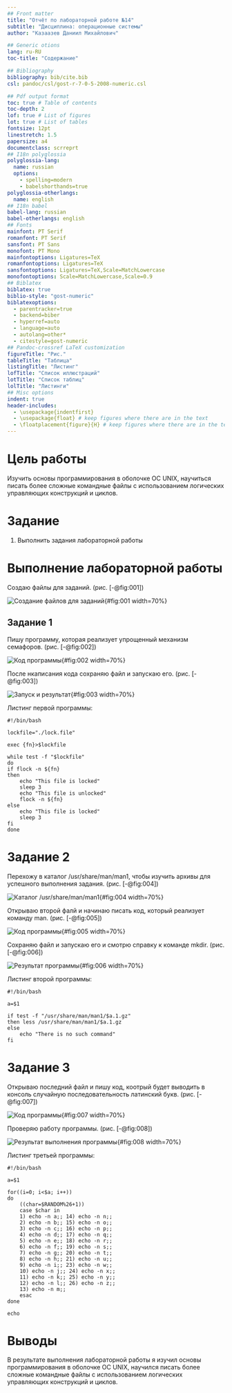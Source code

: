 ```yaml
---
## Front matter
title: "Отчёт по лабораторной работе №14"
subtitle: "Дисциплина: операционные системы"
author: "Казаазев Даниил Михайлович"

## Generic otions
lang: ru-RU
toc-title: "Содержание"

## Bibliography
bibliography: bib/cite.bib
csl: pandoc/csl/gost-r-7-0-5-2008-numeric.csl

## Pdf output format
toc: true # Table of contents
toc-depth: 2
lof: true # List of figures
lot: true # List of tables
fontsize: 12pt
linestretch: 1.5
papersize: a4
documentclass: scrreprt
## I18n polyglossia
polyglossia-lang:
  name: russian
  options:
	- spelling=modern
	- babelshorthands=true
polyglossia-otherlangs:
  name: english
## I18n babel
babel-lang: russian
babel-otherlangs: english
## Fonts
mainfont: PT Serif
romanfont: PT Serif
sansfont: PT Sans
monofont: PT Mono
mainfontoptions: Ligatures=TeX
romanfontoptions: Ligatures=TeX
sansfontoptions: Ligatures=TeX,Scale=MatchLowercase
monofontoptions: Scale=MatchLowercase,Scale=0.9
## Biblatex
biblatex: true
biblio-style: "gost-numeric"
biblatexoptions:
  - parentracker=true
  - backend=biber
  - hyperref=auto
  - language=auto
  - autolang=other*
  - citestyle=gost-numeric
## Pandoc-crossref LaTeX customization
figureTitle: "Рис."
tableTitle: "Таблица"
listingTitle: "Листинг"
lofTitle: "Список иллюстраций"
lotTitle: "Список таблиц"
lolTitle: "Листинги"
## Misc options
indent: true
header-includes:
  - \usepackage{indentfirst}
  - \usepackage{float} # keep figures where there are in the text
  - \floatplacement{figure}{H} # keep figures where there are in the text
---
```


# Цель работы

Изучить основы программирования в оболочке ОС UNIX, научиться писать более сложные командные файлы с использованием логических управляющих конструкций и циклов.

# Задание

1. Выполнить задания лабораторной работы

# Выполнение лабораторной работы

Создаю файлы для заданий. (рис. [-@fig:001])

![Создание файлов для заданий](image/1.png){#fig:001 width=70%}

## Задание 1

Пишу программу, которая реализует упрощенный механизм семафоров. (рис. [-@fig:002])

![Код программы](image/2.png){#fig:002 width=70%}

После нкаписания кода сохраняю файл и запускаю его. (рис. [-@fig:003])

![Запуск и результат](image/3.png){#fig:003 width=70%}

Листинг первой программы:

```
#!/bin/bash

lockfile="./lock.file"

exec {fn}>$lockfile

while test -f "$lockfile"
do
if flock -n ${fn}
then
    echo "This file is locked"
    sleep 3
    echo "This file is unlocked"
    flock -n ${fn}
else
    echo "This file is locked"
    sleep 3
fi
done
```

# Задание 2

Перехожу в каталог /usr/share/man/man1, чтобы изучить архивы для успешного выполнения задания. (рис. [-@fig:004])

![Каталог /usr/share/man/man1](image/4.png){#fig:004 width=70%}

Открываю второй фалй и начинаю писать код, который реализует команду man. (рис. [-@fig:005])

![Код программы](image/5.png){#fig:005 width=70%}

Сохраняю файл и запускаю его и смотрю справку к команде mkdir. (рис. [-@fig:006])

![Результат программы](image/6.png){#fig:006 width=70%}

Листинг второй программы:

```
#!/bin/bash

a=$1

if test -f "/usr/share/man/man1/$a.1.gz"
then less /usr/share/man/man1/$a.1.gz
else
    echo "There is no such command"
fi
```

# Задание 3

Открываю последний файл и пишу код, коотрый будет выводить в консоль случайную последовательность латинский букв. (рис. [-@fig:007])

![Код программы](image/7.png){#fig:007 width=70%}

Проверяю работу программы. (рис. [-@fig:008])

![Результат выполнения программы](image/8.png){#fig:008 width=70%}

Листинг третьей программы:

```
#!/bin/bash

a=$1

for((i=0; i<$a; i++))
do
    ((char=$RANDOM%26+1))
    case $char in
    1) echo -n a;; 14) echo -n n;;
    2) echo -n b;; 15) echo -n o;;
    3) echo -n c;; 16) echo -n p;;
    4) echo -n d;; 17) echo -n q;;
    5) echo -n e;; 18) echo -n r;;
    6) echo -n f;; 19) echo -n s;;
    7) echo -n g;; 20) echo -n t;;
    8) echo -n h;; 21) echo -n u;;
    9) echo -n i;; 23) echo -n w;;
    10) echo -n j;; 24) echo -n x;;
    11) echo -n k;; 25) echo -n y;;
    12) echo -n l;; 26) echo -n z;;
    13) echo -n m;;
    esac
done

echo
```

# Выводы

В результате выполнения лабораторной работы я изучил основы программирования в оболочке ОС UNIX, научился писать более сложные командные файлы с использованием логических управляющих конструкций и циклов.
